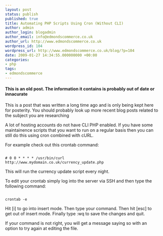 ```yaml
---
layout: post
status: publish
published: true
title: Automating PHP Scripts Using Cron (Without CLI)
author: admin
author_login: blogadmin
author_email: info@edmondscommerce.co.uk
author_url: http://www.edmondscommerce.co.uk
wordpress_id: 104
wordpress_url: http://www.edmondscommerce.co.uk/blog/?p=104
date: 2009-01-27 14:34:55.000000000 +00:00
categories:
- php
tags:
- edmondscommerce
---
```

<div class="oldpost"><h4>This is an old post. The information it contains is probably out of date or innacurate</h4>
<p>
This is a post that was written a long time ago and is only being kept here for posterity.
You should probably look up more recent blog posts related to the subject you are researching
</p>
</div>
A lot of hosting accounts do not have CLI PHP enabled. If you have some maintainence scripts that you want to run on a regular basis then you can still do this using cron combined with cURL.

For example check out this crontab command:

```

# 0 0 * * * * /usr/bin/curl http://www.mydomain.co.uk/currency_update.php

```

This will run the currency update script every night.

To edit your crontab simply log into the server via SSH and then type the following command:

```

crontab -e

```

Hit [i] to go into insert mode. Then type your command. Then hit [esc] to get out of insert mode. Finally type :wq to save the changes and quit. 

If your command is not right, you will get a message saying so with an option to try again at editing the file.
